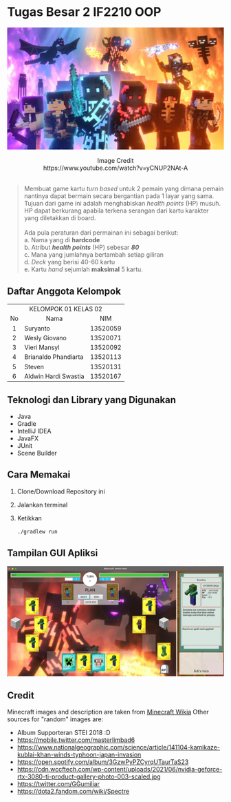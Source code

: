 # Tugas Besar 2 IF2210 OOP

![Readme Intro](./img/war.jpg)

<div align="center">
Image Credit<br>
https://www.youtube.com/watch?v=yCNUP2NAt-A
</div>

<br>

> Membuat game kartu <em>turn based</em> untuk 2 pemain yang dimana pemain nantinya dapat bermain secara bergantian pada 1 layar yang sama. Tujuan dari game ini adalah menghabiskan <em>health points</em> (HP) musuh. HP dapat berkurang apabila terkena serangan dari kartu karakter yang diletakkan di board.<br><br>
> Ada pula peraturan dari permainan ini sebagai berikut:<br>
> a. Nama yang di <strong>hardcode</strong><br>
> b. Atribut <strong><em>health points</em></strong> (HP) sebesar <strong><em>80</em></strong><br>
> c. Mana yang jumlahnya bertambah setiap giliran<br>
> d. <em>Deck</em> yang berisi 40-60 kartu<br>
> e. Kartu <em>hand</em> sejumlah <strong>maksimal</strong> 5 kartu.

## Daftar Anggota Kelompok

<table>

<tr><td colspan = 3 align = "center">KELOMPOK 01 KELAS 02</td></tr>
<tr><td align="center">No</td><td align="center">Nama</td><td align="center">NIM</td></tr>
<tr><td align="center">1</td><td>Suryanto</td><td>13520059</td></tr>
<tr><td align="center">2</td><td>Wesly Giovano</td><td>13520071</td></tr>
<tr><td align="center">3</td><td>Vieri Mansyl</td><td>13520092</td></tr>
<tr><td align="center">4</td><td>Brianaldo Phandiarta</td><td>13520113</td></tr>
<tr><td align="center">5</td><td>Steven</td><td>13520131</td></tr>
<tr><td align="center">6</td><td>Aldwin Hardi Swastia</td><td>13520167</td></tr>

</table>

## Teknologi dan Library yang Digunakan

-   Java
-   Gradle
-   IntelliJ IDEA
-   JavaFX
-   JUnit
-   Scene Builder

## Cara Memakai

1. Clone/Download Repository ini
2. Jalankan terminal
3. Ketikkan

    ```bash
    ./gradlew run
    ```

## Tampilan GUI Apliksi

![Welcome Game Page](./img/welcome.jpg)

## Credit

Minecraft images and description are taken from [Minecraft Wikia](https://minecraft.fandom.com/wiki/)
Other sources for "random" images are:

-   Album Supporteran STEI 2018 :D
-   https://mobile.twitter.com/masterlimbad6
-   https://www.nationalgeographic.com/science/article/141104-kamikaze-kublai-khan-winds-typhoon-japan-invasion
-   https://open.spotify.com/album/3GzwPyPZCyrqUTaurTaS23
-   https://cdn.wccftech.com/wp-content/uploads/2021/06/nvidia-geforce-rtx-3080-ti-product-gallery-photo-003-scaled.jpg
-   https://twitter.com/GGumiliar
-   https://dota2.fandom.com/wiki/Spectre
